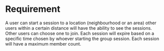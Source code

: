 # Requirement
A user can start a session to a location (neighbourhood or an area)
other users within a certain distance will have the ability to see the sessions.
Other users can choose one to join.
Each session will expire based on a specific time chosen by whoever starting the group session.
Each session will have a maximum member count.
